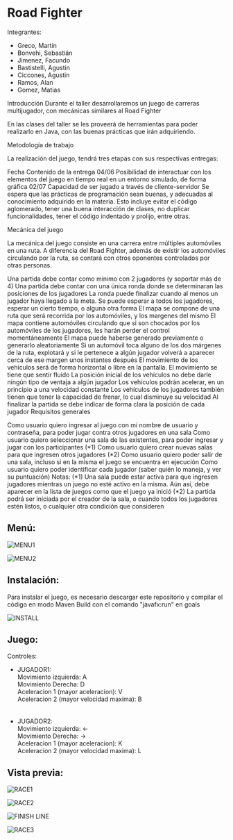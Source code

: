 # Road Fighter

Integrantes:

- Greco, Martin
- Bonvehi, Sebastián
- Jimenez, Facundo
- Bastistelli, Agustin
- Ciccones, Agustin
- Ramos, Alan
- Gomez, Matias

Introducción Durante el taller desarrollaremos un juego de carreras multijugador, con mecánicas similares al Road Fighter

En las clases del taller se les proveerá de herramientas para poder realizarlo en Java, con las buenas prácticas que irán adquiriendo.

Metodología de trabajo

La realización del juego, tendrá tres etapas con sus respectivas entregas:

Fecha	Contenido de la entrega
04/06	Posibilidad de interactuar con los elementos del juego en tiempo real en un entorno simulado, de forma gráfica
02/07	Capacidad de ser jugado a través de cliente-servidor
Se espera que las prácticas de programación sean buenas, y adecuadas al conocimiento adquirido en la materia. Esto incluye evitar el código aglomerado, tener una buena interacción de clases, no duplicar funcionalidades, tener el código indentado y prolijo, entre otras.

Mecánica del juego

La mecánica del juego consiste en una carrera entre múltiples automóviles en una ruta. A diferencia del Road Fighter, además de existir los automóviles circulando por la ruta, se contará con otros oponentes controlados por otras personas.

Una partida debe contar como mínimo con 2 jugadores (y soportar más de 4)
Una partida debe contar con una única ronda donde se determinaran las posiciones de los jugadores
La ronda puede finalizar cuando al menos un jugador haya llegado a la meta. Se puede esperar a todos los jugadores, esperar un cierto tiempo, o alguna otra forma
El mapa se compone de una ruta que será recorrida por los automóviles, y los margenes del mismo
El mapa contiene automóviles circulando que si son chocados por los automóviles de los jugadores, les harán perder el control momentáneamente
El mapa puede haberse generado previamente o generarlo aleatoriamente
Si un automóvil toca alguno de los dos márgenes de la ruta, explotará y si le pertenece a algún jugador volverá a aparecer cerca de ese margen unos instantes después
El movimiento de los vehículos será de forma horizontal o libre en la pantalla. El movimiento se tiene que sentir fluido
La posición inicial de los vehículos no debe darle ningún tipo de ventaja a algún jugador
Los vehículos podrán acelerar, en un principio a una velocidad constante
Los vehículos de los jugadores también tienen que tener la capacidad de frenar, lo cual disminuye su velocidad
Al finalizar la partida se debe indicar de forma clara la posición de cada jugador
Requisitos generales

Como usuario quiero ingresar al juego con mi nombre de usuario y contraseña, para poder jugar contra otros jugadores en una sala
Como usuario quiero seleccionar una sala de las existentes, para poder ingresar y jugar con los participantes (*1)
Como usuario quiero crear nuevas salas para que ingresen otros jugadores (*2)
Como usuario quiero poder salir de una sala, incluso si en la misma el juego se encuentra en ejecución
Como usuario quiero poder identificar cada jugador (saber quién lo maneja, y ver su puntuación)
Notas: (*1) Una sala puede estar activa para que ingresen jugadores mientras un juego no esté activo en la misma. Aún así, debe aparecer en la lista de juegos como que el juego ya inició (*2) La partida podrá ser iniciada por el creador de la sala, o cuando todos los jugadores estén listos, o cualquier otra condición que consideren

## Menú: 

![MENU1](https://user-images.githubusercontent.com/63988862/181522195-d89d6357-2fd2-4bf0-a7bd-8a20109a5176.png)

![MENU2](https://user-images.githubusercontent.com/63988862/181522200-b5ce8492-5599-4c06-b5d5-3db95c2c8cfa.png)

## Instalación:

Para instalar el juego, es necesario descargar este repositorio y compilar el código en modo Maven Build con el comando "javafx:run" en goals

![INSTALL](https://user-images.githubusercontent.com/63988862/181524779-53f2cb4b-d0f7-4d83-b89b-47dc711fb5c2.png)

## Juego:

Controles: 

- JUGADOR1: <br>
Movimiento izquierda: A <br>
Movimiento Derecha: D <br>
Aceleracion 1 (mayor aceleracion): V <br>
Aceleracion 2 (mayor velocidad maxima): B <br>
<br><br>
- JUGADOR2: <br>
Movimiento izquierda: <- <br>
Movimiento Derecha: -> <br>
Aceleracion 1 (mayor aceleracion): K <br>
Aceleracion 2 (mayor velocidad maxima): L<br>

## Vista previa: 

![RACE1](https://user-images.githubusercontent.com/63988862/181522204-c7f4c278-3377-4440-9d99-ce963c678d16.png)

![RACE2](https://user-images.githubusercontent.com/63988862/181522207-47e7cb7b-28cc-42bb-aea6-93819bcaeaba.png)

![FINISH LINE](https://user-images.githubusercontent.com/63988862/181522208-a807622c-84df-412a-bd66-8acac117b316.png)

![RACE3](https://user-images.githubusercontent.com/63988862/181522211-97f76550-4acc-4296-b41d-9e6ecc212c79.png)


